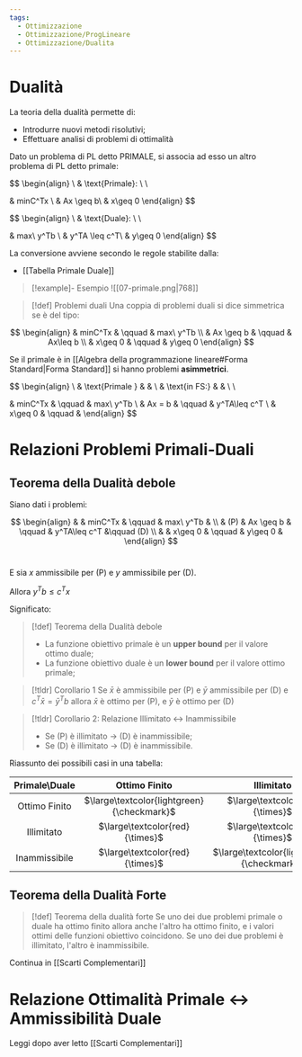 ```yaml
---
tags:
  - Ottimizzazione
  - Ottimizzazione/ProgLineare
  - Ottimizzazione/Dualita
---
```

# Dualità

La teoria della dualità permette di:
- Introdurre nuovi metodi risolutivi;
- Effettuare analisi di problemi di ottimalità

Dato un problema di PL detto PRIMALE, si associa ad esso un altro problema di PL detto primale:

$$
\begin{align} \\
& \text{Primale}: \\
 \\

& minC^Tx  \\
& Ax \geq b\\
& x\geq 0
\end{align}
$$

$$
\begin{align} \\
& \text{Duale}: \\
 \\

& max\ y^Tb  \\
& y^TA \leq c^T\\
& y\geq 0
\end{align}
$$

La conversione avviene secondo le regole stabilite dalla: 
- [[Tabella Primale Duale]]


> [!example]- Esempio
> ![[07-primale.png|768]]


> [!def] Problemi duali
> Una coppia di problemi duali si dice simmetrica se è del tipo:

$$
\begin{align}
& minC^Tx & \qquad & max\ y^Tb  \\
& Ax \geq b & \qquad & Ax\leq b \\
& x\geq 0 & \qquad & y\geq 0
\end{align}
$$

Se il primale è in [[Algebra della programmazione lineare#Forma Standard|Forma Standard]] si hanno problemi **asimmetrici**.

$$
\begin{align} \\
& \text{Primale } & & \\
& \text{in FS:} & & \\
 \\

& minC^Tx & \qquad & max\ y^Tb  \\
& Ax = b & \qquad & y^TA\leq c^T \\
& x\geq 0 & \qquad & 
\end{align}
$$
# Relazioni Problemi Primali-Duali

## Teorema della Dualità debole

Siano dati i problemi:

$$
\begin{align}
& & minC^Tx & \qquad & max\ y^Tb  & \\
& (P) & Ax \geq b & \qquad & y^TA\leq c^T &\qquad (D) \\
& & x\geq 0 & \qquad & y\geq 0 &
\end{align}
$$
 

E sia $x$ ammissibile per (P) e $y$ ammissibile per (D).

Allora $y^Tb\leq c^Tx$

Significato:


> [!def] Teorema della Dualità debole
> - La funzione obiettivo primale è un **upper bound** per il valore ottimo duale;
> - La funzione obiettivo duale è un **lower bound** per il valore ottimo primale;


> [!tldr] Corollario 1
> Se $\bar{x}$ è ammissibile per (P) e $\bar{y}$ ammissibile per (D) e $c^T\bar{x} = \bar{y}^Tb$ allora $\bar{x}$ è ottimo per (P), e $\bar{y}$ è ottimo per (D)


> [!tldr] Corollario 2: Relazione Illimitato <-> Inammissibile
> - Se (P) è illimitato $\to$ (D) è inammissibile;
> - Se (D) è illimitato $\to$ (D) è inammissibile.
 
Riassunto dei possibili casi in una tabella:

| Primale\Duale | Ottimo Finito | Illimitato | Inammissibile |
| :--: | :--: | :--: | :--: |
| Ottimo Finito | $\large\textcolor{lightgreen}{\checkmark}$ | $\large\textcolor{red}{\times}$ | $\large\textcolor{red}{\times}$ |
| Illimitato | $\large\textcolor{red}{\times}$ | $\large\textcolor{red}{\times}$ | $\large\textcolor{lightgreen}{\checkmark}$ |
| Inammissibile | $\large\textcolor{red}{\times}$ | $\large\textcolor{lightgreen}{\checkmark}$ | $\large\textcolor{lightgreen}{\checkmark}$ |

## Teorema della Dualità Forte


> [!def] Teorema della dualità forte
> Se uno dei due problemi primale o duale ha ottimo finito allora anche l'altro ha ottimo finito, e i valori ottimi delle funzioni obiettivo coincidono.
> Se uno dei due problemi è illimitato, l'altro è inammissibile.

Continua in [[Scarti Complementari]]


# Relazione Ottimalità Primale <-> Ammissibilità Duale

Leggi dopo aver letto [[Scarti Complementari]]


